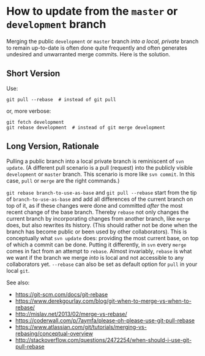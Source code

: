 How to update **from** the `master` or `development` branch
==============================================================================
Merging the public `development` or `master` branch _into a local, private_ 
branch to remain up-to-date is often done quite frequently and often generates 
undesired and unwarranted merge commits. Here is the solution. 

Short Version
---------------
Use:

```
git pull --rebase  # instead of git pull
```
or, more verbose:
```
git fetch development
git rebase development  # instead of git merge development
```

Long Version, Rationale
--------------------------
Pulling a public branch into a local private branch is reminiscent of `svn update`.
(A different pull scenario is a pull (request) into the publicly visible `development`
or `master` branch. This scenario is more like `svn commit`. In this case,
`pull` or `merge` are the right commands.) 

`git rebase branch-to-use-as-base` and `git pull --rebase`
start from the tip of `branch-to-use-as-base` and add all
differences of the current branch on top of it, as if these changes were
done and committed _after_ the most recent change of the base branch. Thereby `rebase` not
only changes the current branch by incorporating changes from another branch, like `merge` does, 
but also rewrites its history. (This should rather not be done when the branch has become public 
or been used by other collaborators). 
This is conceptually what `svn update` does: providing the most current base, on top of which a 
commit can be done. Putting it differently, in `svn` every  `merge` comes in fact from an attempt to `rebase`.
Almost invariably, `rebase` is what we want if the branch we merge _into_ is local and not accessible 
to any collaborators yet. `--rebase` can also be set as default option for `pull` in your local `git`.

See also: 
- https://git-scm.com/docs/git-rebase
- https://www.derekgourlay.com/blog/git-when-to-merge-vs-when-to-rebase/
- http://mislav.net/2013/02/merge-vs-rebase/
- https://coderwall.com/p/7aymfa/please-oh-please-use-git-pull-rebase
- https://www.atlassian.com/git/tutorials/merging-vs-rebasing/conceptual-overview
- http://stackoverflow.com/questions/2472254/when-should-i-use-git-pull-rebase

